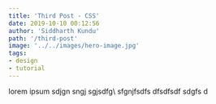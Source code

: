 ```yaml
---
title: 'Third Post - CSS'
date: 2019-10-10 00:12:56
author: 'Siddharth Kundu'
path: '/third-post'
image: '../../images/hero-image.jpg'
tags:
- design
- tutorial
---
```


lorem ipsum sdjgn sngj sgjsdfg\ sfgnjfsdfs dfsdfsdf sdgfs d